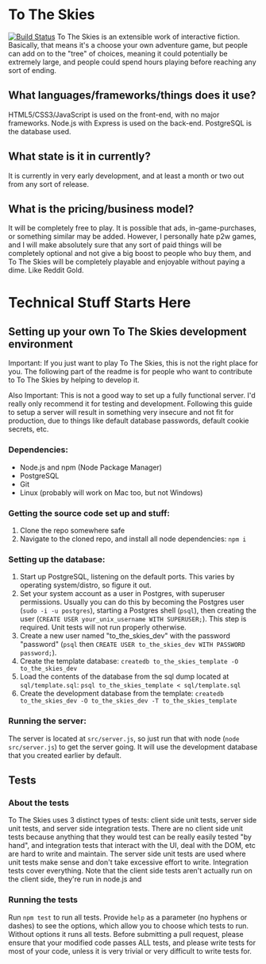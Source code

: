 # To The Skies
[![Build Status](https://travis-ci.org/markasoftware/to-the-skies.svg?branch=master)](https://travis-ci.org/markasoftware/to-the-skies)
To The Skies is an extensible work of interactive fiction. Basically, that means it's a choose your own adventure game, but people can add on to the "tree" of choices, meaning it could potentially be extremely large, and people could spend hours playing before reaching any sort of ending.
## What languages/frameworks/things does it use?
HTML5/CSS3/JavaScript is used on the front-end, with no major frameworks. Node.js with Express is used on the back-end. PostgreSQL is the database used.
## What state is it in currently?
It is currently in very early development, and at least a month or two out from any sort of release.
## What is the pricing/business model?
It will be completely free to play. It is possible that ads, in-game-purchases, or something similar may be added. However, I personally hate p2w games, and I will make absolutely sure that any sort of paid things will be completely optional and not give a big boost to people who buy them, and To The Skies will be completely playable and enjoyable without paying a dime. Like Reddit Gold.

# Technical Stuff Starts Here

## Setting up your own To The Skies development environment

Important: If you just want to play To The Skies, this is not the right place for you. The following part of the readme is for people who want to contribute to To The Skies by helping to develop it.

Also Important: This is not a good way to set up a fully functional server. I'd really only recommend it for testing and development. Following this guide to setup a server will result in something very insecure and not fit for production, due to things like default database passwords, default cookie secrets, etc.

### Dependencies:

- Node.js and npm (Node Package Manager)
- PostgreSQL
- Git
- Linux (probably will work on Mac too, but not Windows)

### Getting the source code set up and stuff:

1. Clone the repo somewhere safe
2. Navigate to the cloned repo, and install all node dependencies: `npm i`

### Setting up the database:

1. Start up PostgreSQL, listening on the default ports. This varies by operating system/distro, so figure it out.
2. Set your system account as a user in Postgres, with superuser permissions. Usually you can do this by becoming the Postgres user (`sudo -i -u postgres`), starting a Postgres shell (`psql`), then creating the user (`CREATE USER your_unix_username WITH SUPERUSER;`). This step is required. Unit tests will not run properly otherwise.
2. Create a new user named "to_the_skies_dev" with the password "password" (`psql` then `CREATE USER to_the_skies_dev WITH PASSWORD password;`).
3. Create the template database: `createdb to_the_skies_template -O to_the_skies_dev`
4. Load the contents of the database from the sql dump located at `sql/template.sql`: `psql to_the_skies_template < sql/template.sql`
5. Create the development database from the template: `createdb to_the_skies_dev -O to_the_skies_dev -T to_the_skies_template`

### Running the server:

The server is located at `src/server.js`, so just run that with node (`node src/server.js`) to get the server going. It will use the development database that you created earlier by default.

## Tests

### About the tests

To The Skies uses 3 distinct types of tests: client side unit tests, server side unit tests, and server side integration tests. There are no client side unit tests because anything that they would test can be really easily tested "by hand", and integration tests that interact with the UI, deal with the DOM, etc are hard to write and maintain. The server side unit tests are used where unit tests make sense and don't take excessive effort to write. Integration tests cover everything. Note that the client side tests aren't actually run on the client side, they're run in node.js and 

### Running the tests

Run `npm test` to run all tests. Provide `help` as a parameter (no hyphens or dashes) to see the options, which allow you to choose which tests to run. Without options it runs all tests. Before submitting a pull request, please ensure that your modified code passes ALL tests, and please write tests for most of your code, unless it is very trivial or very difficult to write tests for.
